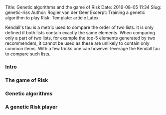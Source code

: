 Title: Genetic algorithms and the game of Risk
Date: 2016-08-05 11:34
Slug: genetic-risk
Author: Rogier van der Geer
Excerpt: Training a genetic algorithm to play Risk.
Template: article
Latex:

<span class="lead">Kendall's tau is a metric used to compare the order of two lists. It is only defined if both
lists contain exactly the same elements. When comparing only a part of two lists, for example the top-5 elements
generated by two recommenders, it cannot be used as these are unlikely to contain only common items. With a few
tricks one can however leverage the Kendall tau to compare such lists.</span>

### Intro



### The game of Risk


### Genetic algorithms


### A genetic Risk player
